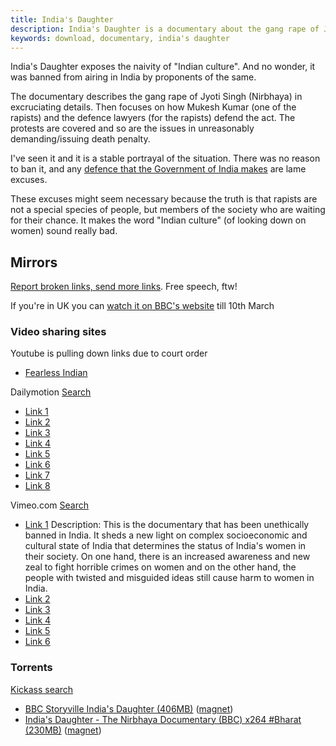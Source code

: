 ```yaml
---
title: India's Daughter
description: India's Daughter is a documentary about the gang rape of Jyoti Singh (Nirbhaya) in Delhi. This page has mirrors of it online and other information.
keywords: download, documentary, india's daughter
---
```

India's Daughter exposes the naivity of "Indian culture". And no wonder, it was banned from airing in India by proponents of the same. 

The documentary describes the gang rape of Jyoti Singh (Nirbhaya) in excruciating details. Then focuses on how Mukesh Kumar (one of the rapists) and the defence lawyers (for the rapists) defend the act. The protests are covered and so are the issues in unreasonably demanding/issuing death penalty. 

I've seen it and it is a stable portrayal of the situation. There was no reason to ban it, and any [defence that the Government of India makes](http://www.thehindu.com/news/cities/Delhi/govt-serves-legal-notice-to-bbc-for-airing-the-controversial-documentary/article6963261.ece) are lame excuses.

These excuses might seem necessary because the truth is that rapists are not a special species of people, but members of the society who are waiting for their chance. It makes the word "Indian culture" (of looking down on women) sound really bad. 

## Mirrors ##
[Report broken links, send more links](/about/#contact). Free speech, ftw!

If you're in UK you can [watch it on BBC's website](http://www.bbc.co.uk/programmes/b05534p0) till 10th March

###  Video sharing sites ###
Youtube is pulling down links due to court order
* [Fearless Indian](https://www.youtube.com/watch?v=9W6WrShqKGE)

Dailymotion [Search](http://www.dailymotion.com/in/relevance/universal/search/india%27s+daughter/1)
* [Link 1](http://www.dailymotion.com/video/x2is1aq_bbc-storyville-india-s-daughter_shortfilms)
* [Link 2](http://www.dailymotion.com/video/x2irwzv_bbc-storyville-india-s-daughter_shortfilms)
* [Link 3](http://www.dailymotion.com/video/x2ircd9_india-s-daughter-bbc-storyville_school)
* [Link 4](http://www.dailymotion.com/video/x2iq796_bbc-storyville-india-s-daughter_news)
* [Link 5](http://www.dailymotion.com/video/x2iq6ie_india-s-daughter_news)
* [Link 6](http://www.dailymotion.com/video/x2irsg9_banned-delhi-nirbhaya-documentary-full-bbc-india-s-daughter_people)
* [Link 7](http://www.dailymotion.com/video/x2irp4w_banned-delhi-nirbhaya-documentary-full-bbc-india-s-daughter-hd_news)
* [Link 8](http://www.dailymotion.com/video/x2is02l_india-s-daughter-bbc-delhi-gang-ra-pe-documentary-it-has-been-banned-in-india_news)


Vimeo.com [Search](https://vimeo.com/search/sort:date/format:thumbnail?q=india%27s+daughter)
* [Link 1](https://vimeo.com/121405664) Description: 
This is the documentary that has been unethically banned in India. It sheds a new light on complex socioeconomic and cultural state of India that determines the status of India's women in their society. On one hand, there is an increased awareness and new zeal to fight horrible crimes on women and on the other hand, the people with twisted and misguided ideas still cause harm to women in India.
* [Link 2](https://vimeo.com/121410502)
* [Link 3](https://vimeo.com/121406944)
* [Link 4](https://vimeo.com/121400333)
* [Link 5](https://vimeo.com/121398030)
* [Link 6](https://vimeo.com/121374149)

### Torrents ###
[Kickass search](https://kickass.to/usearch/india%27s%20daughter/)
* [BBC Storyville India's Daughter (406MB)](https://kickass.to/bbc-storyville-india-s-daughter-t10306206.html) ([magnet](magnet:?xt=urn:btih:A39DBFC5B2981E4CAC5D09D3632D6BBE9A5C1B2B&dn=bbc+storyville+india+s+daughter&tr=udp%3A%2F%2Fopen.demonii.com%3A1337%2Fannounce))
* [India's Daughter - The Nirbhaya Documentary (BBC) x264 #Bharat (230MB)](https://kickass.to/india-s-daughter-the-nirbhaya-documentary-bbc-x264-bharat-t10305574.html) ([magnet](magnet:?xt=urn:btih:EA7E0A55C1671BF924172469804DAB8B1360385E&dn=india+s+daughter+the+nirbhaya+documentary+bbc+x264+bharat&tr=udp%3A%2F%2Fopen.demonii.com%3A1337%2Fannounce))

